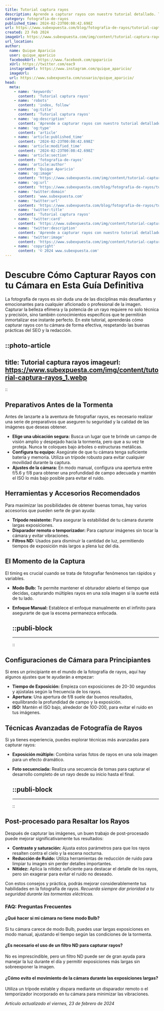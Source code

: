 ```yaml
---
title: Tutorial captura rayos
description: Aprende a capturar rayos con nuestro tutorial detallado. Técnicas y consejos efectivos para fotógrafos. ¡Logra tomas impresionantes de tormentas!
category: fotografia-de-rayos
published_time: 2024-02-23T00:08:42.698Z
url: https://www.subexpuesta.com/blog/fotografia-de-rayos/tutorial-captura-rayos
created: 23 Feb 2024
imageUrl: https://www.subexpuesta.com/img/content/tutorial-captura-rayos_1.webp
url_location:
author:
  name: Quique Aparicio
  user: quique_aparicio
  facebookUrl: https://www.facebook.com/qaparicio
  xUrl: https://twitter.com/eac9
  instagramUrl: https://www.instagram.com/quique_aparicio/
  imageUrl: 
  url: https://www.subexpuesta.com/usuario/quique_aparicio/
head:
  meta:
    - name: 'keywords'
      content: 'Tutorial captura rayos'
    - name: 'robots'
      content: 'index, follow'
    - name: 'og:title'
      content: 'Tutorial captura rayos'
    - name: 'og:description'
      content: 'Aprende a capturar rayos con nuestro tutorial detallado. Técnicas y consejos efectivos para fotógrafos. ¡Logra tomas impresionantes de tormentas!'
    - name: 'og:type'
      content: 'article'
    - name: 'article:published_time'
      content: '2024-02-23T00:08:42.698Z'
    - name: 'article:modified_time'
      content: '2024-02-23T00:08:42.698Z'
    - name: 'article:section'
      content: 'fotografia-de-rayos'
    - name: 'article:author'
      content: 'Quique Aparicio'
    - name: 'og:image'
      content: 'https://www.subexpuesta.com/img/content/tutorial-captura-rayos_1.webp'
    - name: 'og:url'
      content: 'https://www.subexpuesta.com/blog/fotografia-de-rayos/tutorial-captura-rayos'
    - name: 'twitter:domain'
      content: 'www.subexpuesta.com'
    - name: 'twitter:url'
      content: 'https://www.subexpuesta.com/blog/fotografia-de-rayos/tutorial-captura-rayos'
    - name: 'twitter:title'
      content: 'Tutorial captura rayos'
    - name: 'twitter:card'
      content: 'https://www.subexpuesta.com/img/content/tutorial-captura-rayos_1.webp'
    - name: 'twitter:description'
      content: 'Aprende a capturar rayos con nuestro tutorial detallado. Técnicas y consejos efectivos para fotógrafos. ¡Logra tomas impresionantes de tormentas!'
    - name: 'twitter:image'
      content: 'https://www.subexpuesta.com/img/content/tutorial-captura-rayos_1.webp'
    - name: 'copyright'
      content: '© 2024 www.subexpuesta.com'
---
```

# Descubre Cómo Capturar Rayos con tu Cámara en Esta Guía Definitiva

La fotografía de rayos es sin duda una de las disciplinas más desafiantes y emocionantes para cualquier aficionado o profesional de la imagen. Capturar la belleza efímera y la potencia de un rayo requiere no solo técnica y precisión, sino también conocimientos específicos que te permitirán inmortalizar ese instante perfecto. En este tutorial, aprenderás cómo capturar rayos con tu cámara de forma efectiva, respetando las buenas prácticas del SEO y la redacción.


::photo-article
---
title: Tutorial captura rayos
imageurl: https://www.subexpuesta.com/img/content/tutorial-captura-rayos_1.webp
---
::


## Preparativos Antes de la Tormenta
Antes de lanzarte a la aventura de fotografiar rayos, es necesario realizar una serie de preparativos que aseguren tu seguridad y la calidad de las imágenes que deseas obtener.

- **Elige una ubicación segura:** Busca un lugar que te brinde un campo de visión amplio y despejado hacia la tormenta, pero que a su vez te proteja. Nunca te coloques bajo árboles o estructuras metálicas.
- **Configura tu equipo:** Asegúrate de que tu cámara tenga suficiente batería y memoria. Utiliza un trípode robusto para evitar cualquier movilidad durante la captura.
- **Ajustes de la cámara:** En modo manual, configura una apertura entre f/5.6 y f/8 para obtener una profundidad de campo adecuada y mantén el ISO lo más bajo posible para evitar el ruido.

## Herramientas y Accesorios Recomendados
Para maximizar las posibilidades de obtener buenas tomas, hay varios accesorios que pueden serte de gran ayuda:

- **Trípode resistente:** Para asegurar la estabilidad de tu cámara durante largas exposiciones.
- **Disparador remoto o temporizador:** Para capturar imágenes sin tocar la cámara y evitar vibraciones.
- **Filtros ND:** Usados para disminuir la cantidad de luz, permitiendo tiempos de exposición más largos a plena luz del día.

## El Momento de la Captura
El timing es crucial cuando se trata de fotografiar fenómenos tan rápidos y variables.

- **Modo Bulb:** Te permite mantener el obturador abierto el tiempo que decidas, capturando múltiples rayos en una sola imagen si la suerte está de tu lado.
- **Enfoque Manual:** Establece el enfoque manualmente en el infinito para asegurarte de que la escena permanezca enfocada.


  ::publi-block
  ---
  ---
  ::
  
  
## Configuraciones de Cámara para Principiantes
Si eres un principiante en el mundo de la fotografía de rayos, aquí hay algunos ajustes que te ayudarán a empezar:

- **Tiempo de Exposición:** Empieza con exposiciones de 20-30 segundos y ajústalas según la frecuencia de los rayos.
- **Apertura:** Una apertura de f/8 suele dar buenos resultados, equilibrando la profundidad de campo y la exposición.
- **ISO:** Mantén el ISO bajo, alrededor de 100-200, para evitar el ruido en tus imágenes.

## Técnicas Avanzadas de Fotografía de Rayos
Si ya tienes experiencia, puedes explorar técnicas más avanzadas para capturar rayos:

- **Exposición múltiple:** Combina varias fotos de rayos en una sola imagen para un efecto dramático.
- **Foto secuenciada:** Realiza una secuencia de tomas para capturar el desarrollo completo de un rayo desde su inicio hasta el final.


  ::publi-block
  ---
  ---
  ::
  
  
## Post-procesado para Resaltar los Rayos
Después de capturar las imágenes, un buen trabajo de post-procesado puede mejorar significativamente tus resultados:

- **Contraste y saturación:** Ajusta estos parámetros para que los rayos resalten contra el cielo y la escena nocturna.
- **Reducción de Ruido:** Utiliza herramientas de reducción de ruido para limpiar tu imagen sin perder detalles importantes.
- **Nitidez:** Aplica la nitidez suficiente para destacar el detalle de los rayos, pero sin exagerar para evitar el ruido no deseado.

Con estos consejos y práctica, podrás mejorar considerablemente tus habilidades en la fotografía de rayos. *Recuerda siempre dar prioridad a tu seguridad durante las tormentas eléctricas.*

### FAQ: Preguntas Frecuentes

#### ¿Qué hacer si mi cámara no tiene modo Bulb?
Si tu cámara carece de modo Bulb, puedes usar largas exposiciones en modo manual, ajustando el tiempo según las condiciones de la tormenta.

#### ¿Es necesario el uso de un filtro ND para capturar rayos?
No es imprescindible, pero un filtro ND puede ser de gran ayuda para manejar la luz durante el día y permitir exposiciones más largas sin sobreexponer la imagen.

#### ¿Cómo evito el movimiento de la cámara durante las exposiciones largas?
Utiliza un trípode estable y dispara mediante un disparador remoto o el temporizador incorporado en tu cámara para minimizar las vibraciones.

_Artículo actualizado el viernes, 23 de febrero de 2024_